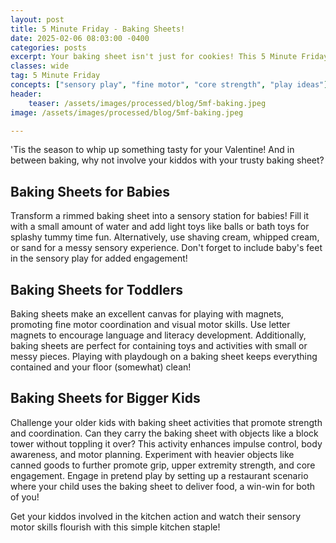 ```yaml
---
layout: post
title: 5 Minute Friday - Baking Sheets!
date: 2025-02-06 08:03:00 -0400
categories: posts
excerpt: Your baking sheet isn't just for cookies! This 5 Minute Friday transforms it into a versatile play tool for babies, toddlers, and older kids, promoting sensory exploration, fine motor skills, and even core strength.
classes: wide
tag: 5 Minute Friday
concepts: ["sensory play", "fine motor", "core strength", "play ideas"]
header:
    teaser: /assets/images/processed/blog/5mf-baking.jpeg
image: /assets/images/processed/blog/5mf-baking.jpeg

---
```



'Tis the season to whip up something tasty for your Valentine! And in between baking, why not involve your kiddos with your trusty baking sheet?

## Baking Sheets for Babies

Transform a rimmed baking sheet into a sensory station for babies! Fill it with a small amount of water and add light toys like balls or bath toys for splashy tummy time fun. Alternatively, use shaving cream, whipped cream, or sand for a messy sensory experience. Don't forget to include baby's feet in the sensory play for added engagement!

## Baking Sheets for Toddlers

Baking sheets make an excellent canvas for playing with magnets, promoting fine motor coordination and visual motor skills. Use letter magnets to encourage language and literacy development. Additionally, baking sheets are perfect for containing toys and activities with small or messy pieces. Playing with playdough on a baking sheet keeps everything contained and your floor (somewhat) clean!

## Baking Sheets for Bigger Kids

Challenge your older kids with baking sheet activities that promote strength and coordination. Can they carry the baking sheet with objects like a block tower without toppling it over? This activity enhances impulse control, body awareness, and motor planning. Experiment with heavier objects like canned goods to further promote grip, upper extremity strength, and core engagement. Engage in pretend play by setting up a restaurant scenario where your child uses the baking sheet to deliver food, a win-win for both of you!

Get your kiddos involved in the kitchen action and watch their sensory motor skills flourish with this simple kitchen staple!


